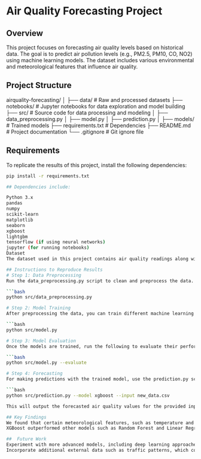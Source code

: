 # Air Quality Forecasting Project

## Overview

This project focuses on forecasting air quality levels based on historical data. The goal is to predict air pollution levels (e.g., PM2.5, PM10, CO, NO2) using machine learning models. The dataset includes various environmental and meteorological features that influence air quality.

## Project Structure

airquality-forecasting/ │ ├── data/ # Raw and processed datasets ├── notebooks/ # Jupyter notebooks for data exploration and model building ├── src/ # Source code for data processing and modeling │ ├── data_preprocessing.py │ ├── model.py │ ├── prediction.py │ ├── models/ # Trained models ├── requirements.txt # Dependencies ├── README.md # Project documentation └── .gitignore # Git ignore file


## Requirements

To replicate the results of this project, install the following dependencies:

```bash
pip install -r requirements.txt

## Dependencies include:

Python 3.x
pandas
numpy
scikit-learn
matplotlib
seaborn
xgboost
lightgbm
tensorflow (if using neural networks)
jupyter (for running notebooks)
Dataset
The dataset used in this project contains air quality readings along with meteorological data. It is recommended to download the data from [insert data source URL]. The data should be stored in the data/ folder.

## Instructions to Reproduce Results
# Step 1: Data Preprocessing
Run the data_preprocessing.py script to clean and preprocess the data. This step includes handling missing values, feature engineering, and splitting the data into training and testing sets.

```bash
python src/data_preprocessing.py

# Step 2: Model Training
After preprocessing the data, you can train different machine learning models. The model.py script trains a variety of models such as Linear Regression, Random Forest, and XGBoost.

```bash
python src/model.py

# Step 3: Model Evaluation
Once the models are trained, run the following to evaluate their performance using metrics like RMSE, MAE, and R².

```bash
python src/model.py --evaluate

# Step 4: Forecasting
For making predictions with the trained model, use the prediction.py script. You will need to pass the data for prediction and specify which model to use.

```bash
python src/prediction.py --model xgboost --input new_data.csv

This will output the forecasted air quality values for the provided input.

## Key Findings 
We found that certain meteorological features, such as temperature and humidity, are strongly correlated with pollution levels.
XGBoost outperformed other models such as Random Forest and Linear Regression in terms of prediction accuracy.

##  Future Work
Experiment with more advanced models, including deep learning approaches like LSTM for time series forecasting.
Incorporate additional external data such as traffic patterns, which could further improve prediction accuracy.




